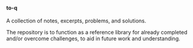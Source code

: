 #### to-q

A collection of notes, excerpts, problems, and solutions.

The repository is to function as a reference library for already completed and/or overcome challenges, to aid in future work and understanding.

